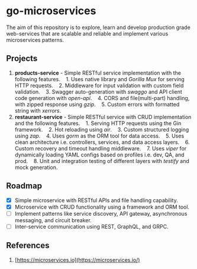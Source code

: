 # go-microservices

The aim of this repository is to explore, learn and develop production grade web-services that are scalable and reliable and implement various microservices patterns.

## Projects

1. **products-service** - Simple RESTful service implementation with the following features.
   1. Uses native library and *Gorilla Mux* for serving HTTP requests.
   2. Middleware for input validation with custom field validation.
   3. Swagger auto-generation with *swaggo* and API client code generation with *open-api*.
   4. CORS and file(multi-part) handling, with zipped response using *gzip*.
   5. Custom errors with formatted string with *xerrors*.
2. **restaurant-service** - Simple RESTful service with CRUD implementation and the following features.
   1. Serving HTTP requests using the Gin framework.
   2. Hot reloading using *air*.
   3. Custom structured logging using *zap*.
   4. Uses *gorm* as the ORM tool for data access.
   5. Uses clean architecture i.e. controllers, services, and data access layers.
   6. Custom recovery and timeout handling middleware.
   7. Uses *viper* for dynamically loading YAML configs based on profiles i.e. dev, QA, and prod.
   8. Unit and integration testing of different layers with *testify* and mock generation.

## Roadmap

* [X] Simple microservice with RESTful APIs and file handling capability.
* [X] Microservice with CRUD functionality using a framework and ORM tool.
* [ ] Implement patterns like service discovery, API gateway, asynchronous messaging, and circuit breaker.
* [ ] Inter-service communication using REST, GraphQL, and GRPC.

## References

1. [https://microservices.io](https://microservices.io/)
